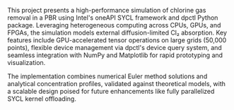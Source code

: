 This project presents a high-performance simulation of chlorine gas removal in a PBR using Intel's oneAPI SYCL framework and dpctl Python package. Leveraging heterogeneous computing across CPUs, GPUs, and FPGAs, the simulation models external diffusion-limited Cl₂ absorption. Key features include GPU-accelerated tensor operations on large grids (50,000 points), flexible device management via dpctl's device query system, and seamless integration with NumPy and Matplotlib for rapid prototyping and visualization. 

The implementation combines numerical Euler method solutions and analytical concentration profiles, validated against theoretical models, with a scalable design poised for future enhancements like fully parallelized SYCL kernel offloading.
